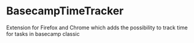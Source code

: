 # BasecampTimeTracker
Extension for Firefox and Chrome which adds the possibility to track time for tasks in basecamp classic
